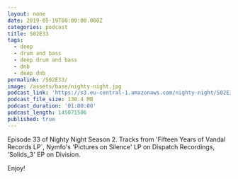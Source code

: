 ```yaml
---
layout: none
date: 2019-05-19T00:00:00.000Z
categories: podcast
title: S02E33
tags:
  - deep
  - drum and bass
  - deep drum and bass
  - dnb
  - deep dnb
permalink: /S02E33/
image: /assets/base/nighty-night.jpg
podcast_link: 'https://s3.eu-central-1.amazonaws.com/nighty-night/S02E33.mp3'
podcast_file_size: 138.4 MB
podcast_duration: '01:00:00'
podcast_length: 145071506
published: true
---
```

Episode 33 of Nighty Night Season 2. Tracks from 'Fifteen Years of Vandal Records LP`, Nymfo's 'Pictures on Silence' LP on Dispatch Recordings, 'Solids_3' EP on Division.

Enjoy!
